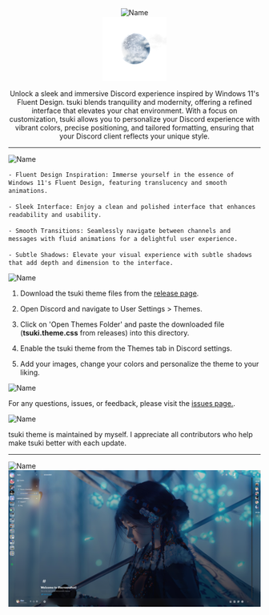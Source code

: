<div align="center">

<img alt="Name" src="https://img.shields.io/badge/tsuki-A8C1E9?style=for-the-badge">
<br>
<img alt="tsukimoon" src="img/tsukimoon.png" width="128px">

Unlock a sleek and immersive Discord experience inspired by Windows 11's Fluent Design. tsuki blends tranquility and modernity, offering a refined interface that elevates your chat environment. With a focus on customization, tsuki allows you to personalize your Discord experience with vibrant colors, precise positioning, and tailored formatting, ensuring that your Discord client reflects your unique style.

</div>

---

<img alt="Name" src="https://img.shields.io/badge/Features-A8C1E9?style=for-the-badge">

```
- Fluent Design Inspiration: Immerse yourself in the essence of Windows 11's Fluent Design, featuring translucency and smooth animations.
  
- Sleek Interface: Enjoy a clean and polished interface that enhances readability and usability.

- Smooth Transitions: Seamlessly navigate between channels and messages with fluid animations for a delightful user experience.

- Subtle Shadows: Elevate your visual experience with subtle shadows that add depth and dimension to the interface.

```
<img alt="Name" src="https://img.shields.io/badge/Installation-A8C1E9?style=for-the-badge">

1. Download the tsuki theme files from the [release page](https://github.com/tsukidan/tsuki/releases).
  
2. Open Discord and navigate to User Settings > Themes.

3. Click on 'Open Themes Folder' and paste the downloaded file (**tsuki.theme.css** from releases) into this directory.

4. Enable the tsuki theme from the Themes tab in Discord settings.

5. Add your images, change your colors and personalize the theme to your liking.

<img alt="Name" src="https://img.shields.io/badge/Support-A8C1E9?style=for-the-badge">

For any questions, issues, or feedback, please visit the [issues page.](https://github.com/tsukidan/tsuki/issues).

<img alt="Name" src="https://img.shields.io/badge/Credits-A8C1E9?style=for-the-badge">

tsuki theme is maintained by myself. I appreciate all contributors who help make tsuki better with each update.

---
<img alt="Name" src="https://img.shields.io/badge/Screenshot-A8C1E9?style=for-the-badge">
<img alt="tsukimoon" src="img/screenshot.png" width="1080px">

</div>
